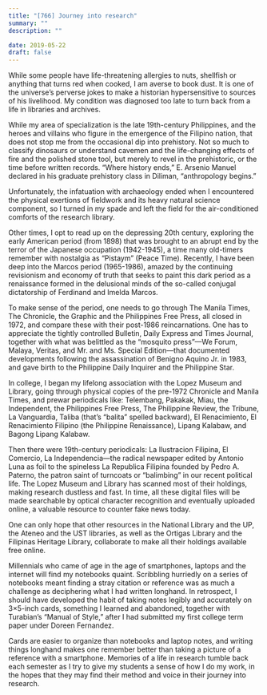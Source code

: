 ```yaml
---
title: "[766] Journey into research"
summary: ""
description: ""

date: 2019-05-22
draft: false
---
```


While some people have life-threatening allergies to nuts, shellfish or anything that turns red when cooked, I am averse to book dust. It is one of the universe’s perverse jokes to make a historian hypersensitive to sources of his livelihood. My condition was diagnosed too late to turn back from a life in libraries and archives.

While my area of specialization is the late 19th-century Philippines, and the heroes and villains who figure in the emergence of the Filipino nation, that does not stop me from the occasional dip into prehistory. Not so much to classify dinosaurs or understand cavemen and the life-changing effects of fire and the polished stone tool, but merely to revel in the prehistoric, or the time before written records. “Where history ends,” E. Arsenio Manuel declared in his graduate prehistory class in Diliman, “anthropology begins.”

Unfortunately, the infatuation with archaeology ended when I encountered the physical exertions of fieldwork and its heavy natural science component, so I turned in my spade and left the field for the air-conditioned comforts of the research library.

Other times, I opt to read up on the depressing 20th century, exploring the early American period (from 1898) that was brought to an abrupt end by the terror of the Japanese occupation (1942-1945), a time many old-timers remember with nostalgia as “Pistaym” (Peace Time). Recently, I have been deep into the Marcos period (1965-1986), amazed by the continuing revisionism and economy of truth that seeks to paint this dark period as a renaissance formed in the delusional minds of the so-called conjugal dictatorship of Ferdinand and Imelda Marcos.

To make sense of the period, one needs to go through The Manila Times, The Chronicle, the Graphic and the Philippines Free Press, all closed in 1972, and compare these with their post-1986 reincarnations. One has to appreciate the tightly controlled Bulletin, Daily Express and Times Journal, together with what was belittled as the “mosquito press”—We Forum, Malaya, Veritas, and Mr. and Ms. Special Edition—that documented developments following the assassination of Benigno Aquino Jr. in 1983, and gave birth to the Philippine Daily Inquirer and the Philippine Star.

In college, I began my lifelong association with the Lopez Museum and Library, going through physical copies of the pre-1972 Chronicle and Manila Times, and prewar periodicals like: Telembang, Pakakak, Miau, the Independent, the Philippines Free Press, The Philippine Review, the Tribune, La Vanguardia, Taliba (that’s “balita” spelled backward), El Renacimiento, El Renacimiento Filipino (the Philippine Renaissance), Lipang Kalabaw, and Bagong Lipang Kalabaw.

Then there were 19th-century periodicals: La Ilustracion Filipina, El Comercio, La Independencia—the radical newspaper edited by Antonio Luna as foil to the spineless La Republica Filipina founded by Pedro A. Paterno, the patron saint of turncoats or “balimbing” in our recent political life. The Lopez Museum and Library has scanned most of their holdings, making research dustless and fast. In time, all these digital files will be made searchable by optical character recognition and eventually uploaded online, a valuable resource to counter fake news today.

One can only hope that other resources in the National Library and the UP, the Ateneo and the UST libraries, as well as the Ortigas Library and the Filipinas Heritage Library, collaborate to make all their holdings available free online.

Millennials who came of age in the age of smartphones, laptops and the internet will find my notebooks quaint. Scribbling hurriedly on a series of notebooks meant finding a stray citation or reference was as much a challenge as deciphering what I had written longhand. In retrospect, I should have developed the habit of taking notes legibly and accurately on 3×5-inch cards, something I learned and abandoned, together with Turabian’s “Manual of Style,” after I had submitted my first college term paper under Doreen Fernandez.

Cards are easier to organize than notebooks and laptop notes, and writing things longhand makes one remember better than taking a picture of a reference with a smartphone. Memories of a life in research tumble back each semester as I try to give my students a sense of how I do my work, in the hopes that they may find their method and voice in their journey into research.
